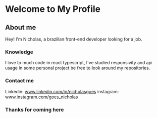# Welcome to My Profile

## About me

Hey! I'm Nicholas, a brazilian front-end developer looking for a job.

### Knowledge

I love to much code in react typescript, I've studied responsivity and api usage in some personal project be free to look around my repositories.

### Contact me

Linkedin: www.linkedin.com/in/nicholasgoes
instagram: www.instagram.com/goes_nicholas

### Thanks for coming here

